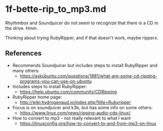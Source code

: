 
# 1f-bette-rip_to_mp3.md

Rhythmbox and Soundjuicer do not seem to recognize that there is a CD in the drive.  Hmm.

Thinking about trying RubyRipper, and if that doesn't work, maybe ripperx.

## References

- Recommends Soundjuicer but includes steps to install RubyRipper and many others:
  - https://askubuntu.com/questions/1881/what-are-some-cd-ripping-programs-you-can-use-on-ubuntu
- Includes steps to install RubyRipper:
  - https://help.ubuntu.com/community/CDRipping
- RubyRipper home page:
  - http://wiki.hydrogenaud.io/index.php?title=Rubyripper
- Focus is on soundjuicer and k3b, but has some info on some others:
  - https://www.linux.com/news/ripping-audio-cds-linux/
- How to convert to mp3 - not really relevant to what I want
  - https://linuxconfig.org/how-to-convert-to-and-from-mp3-on-linux

